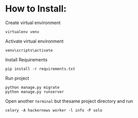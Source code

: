 # How to Install:

Create virtual environment

```
virtualenv venv
```

Activate virtual environment
```
venv\scripts\activate
```

Install Requirements
```
pip install -r requirements.txt
```

Run project
```
python manage.py migrate
python manage.py runserver
```

Open another `terminal` but thesame project directory and run
```
celery -A hackernews worker -l info -P solo
```

